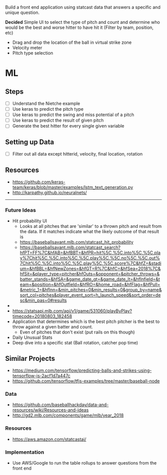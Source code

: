 Build a front end application using statcast data that answers a specific and unique question. 

**Decided**
Simple UI to select the type of pitch and count and determine who would be the best and worse hitter to have hit it (Filter by team, position, etc)
* Drag and drop the location of the ball in virtual strike zone
* Velocity meter
* Pitch type selection

# ML

## Steps
* [ ] Understand the Nietche example
* [ ] Use keras to predict the pitch type
* [ ] Use keras to predict the swing and miss potential of a pitch
* [ ] Use keras to predict the result of given pitch
* [ ] Generate the best hitter for every single given variable 

## Setting up Data
* [ ] Filter out all data except hitterid, velocity, final location, rotation
 
## Resources
* https://github.com/keras-team/keras/blob/master/examples/lstm_text_generation.py
* http://karpathy.github.io/neuralnets/

--------------------------------
### Future Ideas
* Hit probability UI
  * Looks at all pitches that are 'similar' to a thrown pitch and result from the data. If it matches indicate what the likely outcome of that result is
  * https://baseballsavant.mlb.com/statcast_hit_probability
  * https://baseballsavant.mlb.com/statcast_search?hfPT=FF%7C&hfAB=&hfBBT=&hfPR=hit%5C.%5C.into%5C.%5C.play%7Chit%5C.%5C.into%5C.%5C.play%5C.%5C.no%5C.%5C.out%7Chit%5C.%5C.into%5C.%5C.play%5C.%5C.score%7C&hfZ=&stadium=&hfBBL=&hfNewZones=&hfGT=R%7C&hfC=&hfSea=2018%7C&hfSit=&player_type=pitcher&hfOuts=&opponent=&pitcher_throws=&batter_stands=&hfSA=&game_date_gt=&game_date_lt=&hfInfield=&team=&position=&hfOutfield=&hfRO=&home_road=&hfFlag=&hfPull=&metric_1=&hfInn=&min_pitches=0&min_results=0&group_by=name&sort_col=pitches&player_event_sort=h_launch_speed&sort_order=desc&min_pas=0#results
* 
* https://statsapi.mlb.com/api/v1/game/531060/playByPlay?timecode=20180803_182458
* Application that determines which is the best pitch pitcher is the best to throw against a given batter and count. 
   * Even of pitches that don't exist (put rails on this though)
* Daily Unusual Stats 
* Deep dive into a specific stat (Ball rotation, catcher pop time)

## Similar Projects
* https://medium.com/tensorflow/predicting-balls-and-strikes-using-tensorflow-js-2acf1d7a447c
* https://github.com/tensorflow/tfjs-examples/tree/master/baseball-node

### Data
* https://github.com/baseballhackday/data-and-resources/wiki/Resources-and-ideas
* http://gd2.mlb.com/components/game/mlb/year_2018

### Resources
* https://aws.amazon.com/statcastai/

### Implementation
* Use AWS/Google to run the table rollups to answer questions from the front end

